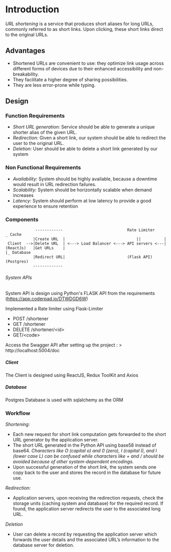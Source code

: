 # Introduction 

*URL shortening* is a service that produces short aliases for long URLs, commonly referred to as short links. Upon clicking, these short links direct to the original URLs. 

## Advantages

- Shortened URLs are convenient to use: they optimize link usage across different forms of devices due to their enhanced accessibility and non-breakability.
- They facilitate a higher degree of sharing possibilities.
- They are less error-prone while typing.

## Design 

### Function Requirements

- *Short URL generation:* Service should be able to generate a unique shorter alias of the given URL.
- *Redirection:* Given a short link, our system should be able to redirect the user to the original URL.
- *Deletion:* User should be able to delete a short link generated by our system

### Non Functional Requirements

- *Availability:* System should be highly available, because a downtime would result in URL redirection failures. 
- *Scalability:* System should be horizontally scalable when demand increases
- *Latency:* System should perform at low latency to provide a good experience to ensure retention

### Components
```
             ------------                            Rate Limiter     _ Cache
            |Create URL  |                               ||          |  
 Client  -->|Delete URL  | <---> Load Balancer <---> API servers <---| 
(ReactJs)   |Get URLs    |                                           |_ Database        
            |Redirect URL|                           (Flask API)       (Postgres)
            -------------                                     
```
###### System APIs

System API is design using Python's FLASK API from the requirements (https://app.coderpad.io/DTWDGD6W)

Implemented a Rate limiter using Flask-Limiter

- POST /shortener
- GET /shortener
- DELETE /shortener/<id\>
- GET/<code\>

Access the Swagger API after setting up the project : > http://localhost:5004/doc
  
##### Client

The Client is designed using ReactJS, Redux ToolKit and Axios

##### Database

Postgres Database is used with sqlalchemy as the ORM

### Workflow

*Shortening:*  
- Each new request for short link computation gets forwarded to the short URL generator by the application server.
- The short URL generated in the Python API using base58 instead of base64.
*Characters like O (capital o) and 0 (zero), I (capital I), and l (lower case L) can be confused while characters like + and / should be avoided because of other system-dependent encodings.*
- Upon successful generation of the short link, the system sends one copy back to the user and stores the record in the database for future use.

*Redirection:* 
- Application servers, upon receiving the redirection requests, check the storage units (caching system and database) for the required record. If found, the application server redirects the user to the associated long URL.

*Deletion* 
- User can delete a record by requesting the application server which forwards the user details and the associated URL’s information to the database server for deletion.


